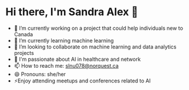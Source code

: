 # Hi there, I'm Sandra Alex 👋

- 🔭 I’m currently working on a project that could help individuals new to Canada
- 🌱 I’m currently learning machine learning
- 👯 I’m looking to collaborate on machine learning and data analytics projects
- 💬 I'm passionate about AI in healthcare and network
- 📫 How to reach me: slnu078@norquest.ca
- 😄 Pronouns: she/her
- ⚡Enjoy attending meetups and conferences related to AI

